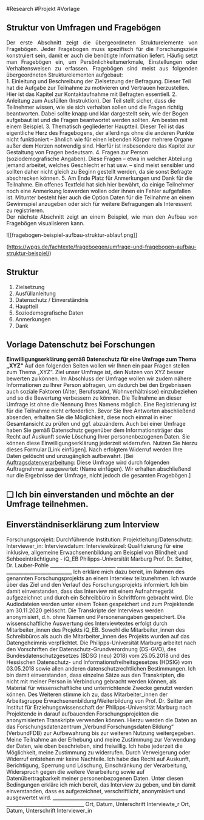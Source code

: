 #Research #Projekt #Vorlage

## Struktur von Umfragen und Fragebögen

<p style="text-align:justify;margin:0">
Der erste Abschnitt zeigt die übergeordneten Strukturelemente von Fragebögen. Jeder Fragebogen muss spezifisch für die Forschungsziele konstruiert sein, damit er auch die benötigte Information liefert. Häufig setzt man Fragebögen ein, um Persönlichkeitsmerkmale, Einstellungen oder Verhaltensweisen zu erfassen.
Fragebögen sind meist aus folgenden übergeordneten Strukturelementen aufgebaut:
</p>
1. Einleitung und Beschreibung der Zielsetzung der Befragung. Dieser Teil hat die Aufgabe zur Teilnahme zu motivieren und Vertrauen herzustellen. Hier ist das Kapitel zur Kontaktaufnahme mit Befragten essentiell.
2. Anleitung zum Ausfüllen (Instruktion). Der Teil stellt sicher, dass die Teilnehmer wissen, wie sie sich verhalten sollen und die Fragen richtig beantworten. Dabei sollte knapp und klar dargestellt sein, wie der Bogen aufgebaut ist und die Fragen beantwortet werden sollten. Am besten mit einem Beispiel.
3. Thematisch gegliederter Hauptteil. Dieser Teil ist das eigentliche Herz des Fragebogens, der allerdings ohne die anderen Punkte nicht funktioniert – ähnlich wie für einen lebenden Körper mehrere Organe außer dem Herzen notwendig sind. Hierfür ist insbesondere das Kapitel zur Gestaltung von Fragen bedeutsam.
4. Fragen zur Person (soziodemografische Angaben). Diese Fragen – etwa in welcher Abteilung jemand arbeitet, welches Geschlecht er hat usw. – sind meist sensibler und sollten daher nicht gleich zu Beginn gestellt werden, da sie sonst Befragte abschrecken können.
5. Am Ende Platz für Anmerkungen und Dank für die Teilnahme. Ein offenes Textfeld hat sich hier bewährt, da einige Teilnehmer noch eine Anmerkung loswerden wollen oder ihnen ein Fehler aufgefallen ist. Mitunter besteht hier auch die Option Daten für die Teilnahme an einem Gewinnspiel anzugeben oder sich für weitere Befragungen als Interessent zu registrieren.

<p style="text-align:justify;margin:0">Der nächste Abschnitt zeigt an einem Beispiel, wie man den Aufbau von Fragebögen visualisieren kann.
</p>

![[fragebogen-beispiel-aufbau-struktur-ablauf.png]]

(https://wpgs.de/fachtexte/frageboegen/umfrage-und-fragebogen-aufbau-struktur-beispiel/)


## Struktur 
1. Zielsetzung
2. Ausfüllanleitung
3. Datenschutz / Einverständnis
4. Hauptteil
5. Soziodemografische Daten
6. Anmerkungen
7. Dank


## Vorlage Datenschutz bei Forschungen
**Einwilligungserklärung gemäß Datenschutz für eine Umfrage zum Thema „XYZ“**
Auf den folgenden Seiten wollen wir Ihnen ein paar Fragen stellen zum Thema „XYZ“. Ziel unser Umfrage ist, den Nutzen von XYZ besser bewerten zu können.
Im Abschluss der Umfrage wollen wir zudem nähere Informationen zu Ihrer Person abfragen, um dadurch bei den Ergebnissen auch soziale Faktoren (Alter, Berufsstand, Wohnverhältnisse) einzubeziehen und so die Bewertung verbessern zu können.
Die Teilnahme an dieser Umfrage ist ohne die Nennung Ihres Namens möglich.
Eine Registrierung ist für die Teilnahme nicht erforderlich.
Bevor Sie Ihre Antworten abschließend absenden, erhalten Sie die Möglichkeit, diese noch einmal in einer Gesamtansicht zu prüfen und ggf. abzuändern.
Auch bei einer Umfrage haben Sie gemäß Datenschutz gegenüber dem Informationsträger das Recht auf Auskunft sowie Löschung Ihrer personenbezogenen Daten. Sie können diese Einwilligungserklärung jederzeit widerrufen. Nutzen Sie hierzu dieses Formular [Link einfügen]. Nach erfolgtem Widerruf werden Ihre Daten gelöscht und unzugänglich aufbewahrt.
[Bei <a href="https://www.datenschutz.org/auftragsdatenverarbeitung/" rel="noopener" class="external-link" target="_blank"><u>Auftragsdatenverarbeitung</u></a>:
Diese Umfrage wird durch folgenden Auftragnehmer ausgewertet: (Name einfügen). Wir erhalten abschließend nur die Ergebnisse der Umfrage, nicht jedoch die gesamten Fragebögen.]
## **❏ Ich bin einverstanden und möchte an der Umfrage teilnehmen.**

## **Einverständniserklärung zum Interview** 
Forschungsprojekt: 
Durchführende Institution: Projektleitung/Datenschutz: Interviewer_in: Interviewdatum: Interviewkürzel: 
Qualifizierung für eine inklusive, allgemeine Erwachsenenbildung am Beispiel von Blindheit und Sehbeeinträchtigung - iQ_EB Philipps-Universität Marburg 
Prof. Dr. Seitter, Dr. Lauber-Pohle ___________________________ ___________________________ ___________________________ 
Ich erkläre mich dazu bereit, im Rahmen des genannten Forschungsprojekts an einem Interview teilzunehmen. Ich wurde über das Ziel und den Verlauf des Forschungsprojekts informiert. 
Ich bin damit einverstanden, dass das Interview mit einem Aufnahmegerät aufgezeichnet und durch ein Schreibbüro in Schriftform gebracht wird. Die Audiodateien werden unter einem Token gespeichert und zum Projektende am 30.11.2020 gelöscht. Die Transkripte der Interviews werden anonymisiert, d.h. ohne Namen und Personenangaben gespeichert. Die wissenschaftliche Auswertung des Interviewtextes erfolgt durch Mitarbeiter_innen des Projekts iQ_EB. Sowohl die Mitarbeiter_innen des Schreibbüros als auch die Mitarbeiter_innen des Projekts wurden auf das Datengeheimnis verpflichtet. Die Philipps-Universität Marburg arbeitet nach den Vorschriften der Datenschutz-Grundverordnung (DS-GVO), des Bundesdatenschutzgesetzes (BDSG (neu) 2018) vom 25.05.2018 und des Hessischen Datenschutz- und Informationsfreiheitsgesetzes (HDSIG) vom 03.05.2018 sowie allen anderen datenschutzrechtlichen Bestimmungen. 
Ich bin damit einverstanden, dass einzelne Sätze aus den Transkripten, die nicht mit meiner Person in Verbindung gebracht werden können, als Material für wissenschaftliche und unterrichtende Zwecke genutzt werden können. Des Weiteren stimme ich zu, dass Mitarbeiter_innen der Arbeitsgruppe Erwachsenenbildung/Weiterbildung von Prof. Dr. Seitter am Institut für Erziehungswissenschaft der Philipps-Universität Marburg nach Projektende in darauf aufbauenden Forschungsprojekten die anonymisierten Transkripte verwenden können. Hierzu werden die Daten an das Forschungsdatenzentrum „Verbund Forschungsdaten Bildung“ (VerbundFDB) zur Aufbewahrung bis zur weiteren Nutzung weitergegeben. 
Meine Teilnahme an der Erhebung und meine Zustimmung zur Verwendung der Daten, wie oben beschrieben, sind freiwillig. Ich habe jederzeit die Möglichkeit, meine Zustimmung zu widerrufen. Durch Verweigerung oder Widerruf entstehen mir keine Nachteile. Ich habe das Recht auf Auskunft, Berichtigung, Sperrung und Löschung, Einschränkung der Verarbeitung, Widerspruch gegen die weitere Verarbeitung sowie auf Datenübertragbarkeit meiner personenbezogenen Daten. 
Unter diesen Bedingungen erkläre ich mich bereit, das Interview zu geben, und bin damit einverstanden, dass es aufgezeichnet, verschriftlicht, anonymisiert und ausgewertet wird. 
_______________________________ ________________________________ Ort, Datum, Unterschrift Interviewte_r Ort, Datum, Unterschrift Interviewer_in